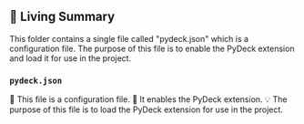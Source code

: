 

<!-- Living README Summary -->
## 🌳 Living Summary

This folder contains a single file called "pydeck.json" which is a configuration file. The purpose of this file is to enable the PyDeck extension and load it for use in the project.


### `pydeck.json`

📄 This file is a configuration file.
🔌 It enables the PyDeck extension.
💡 The purpose of this file is to load the PyDeck extension for use in the project.

<!-- Living README Summary -->